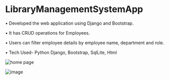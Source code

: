 ﻿# LibraryManagementSystemApp
• Developed the web application using Django and Bootstrap.

• It has CRUD operations for Employees.

• Users can filter employee details by employee name, department and role.

• Tech Used- Python Django, Bootstrap, SqlLite, Html




![home page](https://user-images.githubusercontent.com/111970636/204872615-7bb2cba6-ea1d-44d7-921a-984c953d0f48.jpg)


![image](https://user-images.githubusercontent.com/111970636/204872834-36097a6a-55f2-4a97-9dc7-124412c92402.png)
